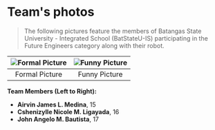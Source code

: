 Team's photos
====

</center>

> The following pictures feature the members of Batangas State University - Integrated School (BatStateU-IS) participating in the Future Engineers category along with their robot.

| ![Formal Picture](./formal.png) | ![Funny Picture](./Funny_Final.png) |
|:---------------------:|:---------------------:|
| Formal Picture | Funny Picture |

**Team Members (Left to Right):**  
- **Airvin James L. Medina**, 15  
- **Cshenizylle Nicole M. Ligayada**, 16  
- **John Angelo M. Bautista**, 17